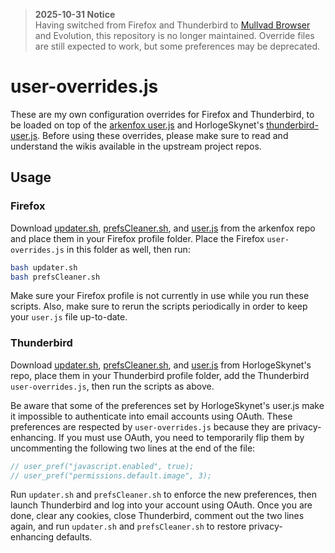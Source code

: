 > **2025-10-31 Notice**  
> Having switched from Firefox and Thunderbird to [Mullvad Browser](https://mullvad.net/en/browser) and Evolution, this repository is no longer maintained. Override files are still expected to work, but some preferences may be deprecated.

# user-overrides.js

These are my own configuration overrides for Firefox and Thunderbird, to be loaded on top of the [arkenfox user.js](https://github.com/arkenfox/user.js/) and HorlogeSkynet's [thunderbird-user.js](https://github.com/HorlogeSkynet/thunderbird-user.js/). Before using these overrides, please make sure to read and understand the wikis available in the upstream project repos.

## Usage

### Firefox

Download [updater.sh](https://github.com/arkenfox/user.js/blob/master/updater.sh), [prefsCleaner.sh](https://github.com/arkenfox/user.js/blob/master/prefsCleaner.sh), and [user.js](https://github.com/arkenfox/user.js/blob/master/user.js) from the arkenfox repo and place them in your Firefox profile folder. Place the Firefox `user-overrides.js` in this folder as well, then run:

```sh
bash updater.sh
bash prefsCleaner.sh
```

Make sure your Firefox profile is not currently in use while you run these scripts. Also, make sure to rerun the scripts periodically in order to keep your `user.js` file up-to-date.

### Thunderbird

Download [updater.sh](https://github.com/HorlogeSkynet/thunderbird-user.js/blob/master/updater.sh), [prefsCleaner.sh](https://github.com/HorlogeSkynet/thunderbird-user.js/blob/master/prefsCleaner.sh), and [user.js](https://github.com/HorlogeSkynet/thunderbird-user.js/blob/master/user.js) from HorlogeSkynet's repo, place them in your Thunderbird profile folder, add the Thunderbird `user-overrides.js`, then run the scripts as above.

Be aware that some of the preferences set by HorlogeSkynet's user.js make it impossible to authenticate into email accounts using OAuth. These preferences are respected by `user-overrides.js` because they are privacy-enhancing. If you must use OAuth, you need to temporarily flip them by uncommenting the following two lines at the end of the file:

```js
// user_pref("javascript.enabled", true);
// user_pref("permissions.default.image", 3);
```

Run `updater.sh` and `prefsCleaner.sh` to enforce the new preferences, then launch Thunderbird and log into your account using OAuth. Once you are done, clear any cookies, close Thunderbird, comment out the two lines again, and run `updater.sh` and `prefsCleaner.sh` to restore privacy-enhancing defaults.
